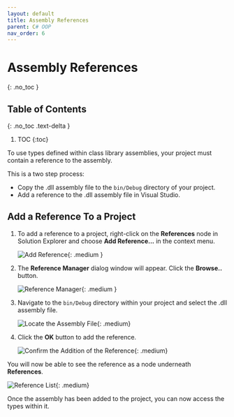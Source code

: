 ```yaml
---
layout: default
title: Assembly References
parent: C# OOP
nav_order: 6
---
```


# Assembly References
{: .no_toc }

## Table of Contents
{: .no_toc .text-delta }

1. TOC
{:toc}

To use types defined within class library assemblies, your project must contain a reference to the assembly. 

This is a two step process:

- Copy the .dll assembly file to the `bin/Debug` directory of your project.
- Add a reference to the .dll assembly file in Visual Studio.

## Add a Reference To a Project

1. To add a reference to a project, right-click on the **References** node in Solution Explorer and choose **Add Reference...** in the context menu.

    ![Add Reference](../images/assembly-references/add-reference.png){: .medium }

2. The **Reference Manager** dialog window will appear. Click the **Browse..** button.

    ![Reference Manager](../images/assembly-references/reference-manager.png){: .medium }

3. Navigate to the `bin/Debug` directory within your project and select the .dll assembly file.

    ![Locate the Assembly File](../images/assembly-references/locate-assembly.png){: .medium}

4. Click the **OK** button to add the reference.

    ![Confirm the Addition of the Reference](../images/assembly-references/confirm-the-add.png){: .medium}

You will now be able to see the reference as a node underneath **References**.

![Reference List](../images/assembly-references/reference-list.png){: .medium}

Once the assembly has been added to the project, you can now access the types within it.